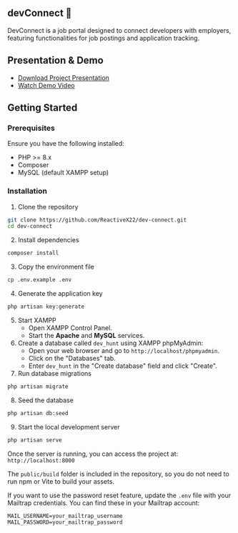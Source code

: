 ## devConnect 🎯

DevConnect is a job portal designed to connect developers with employers, featuring functionalities for job postings and application tracking.

## Presentation & Demo

- [Download Project Presentation](./Project_Presentation/DevConnect_Project_Presentation.pptx)
- [Watch Demo Video](./Project_Presentation/DevConnect_demo.mp4)

## Getting Started

### Prerequisites

Ensure you have the following installed:

- PHP >= 8.x
- Composer
- MySQL (default XAMPP setup)

### Installation

1. Clone the repository

```bash
git clone https://github.com/ReactiveX22/dev-connect.git
cd dev-connect
```

2. Install dependencies

```bash
composer install
```

3. Copy the environment file

```bash
cp .env.example .env
```

4. Generate the application key

```bash
php artisan key:generate
```

5. Start XAMPP
    - Open XAMPP Control Panel.
    - Start the **Apache** and **MySQL** services.
6. Create a database called `dev_hunt` using XAMPP phpMyAdmin:
    - Open your web browser and go to `http://localhost/phpmyadmin`.
    - Click on the "Databases" tab.
    - Enter `dev_hunt` in the "Create database" field and click "Create".
7. Run database migrations

```bash
php artisan migrate
```

8. Seed the database

```bash
php artisan db:seed
```

9. Start the local development server

```bash
php artisan serve
```

Once the server is running, you can access the project at: `http://localhost:8000`

The `public/build` folder is included in the repository, so you do not need to run npm or Vite to build your assets.

If you want to use the password reset feature, update the `.env` file with your Mailtrap credentials. You can find these in your Mailtrap account:

```env
MAIL_USERNAME=your_mailtrap_username
MAIL_PASSWORD=your_mailtrap_password
```
